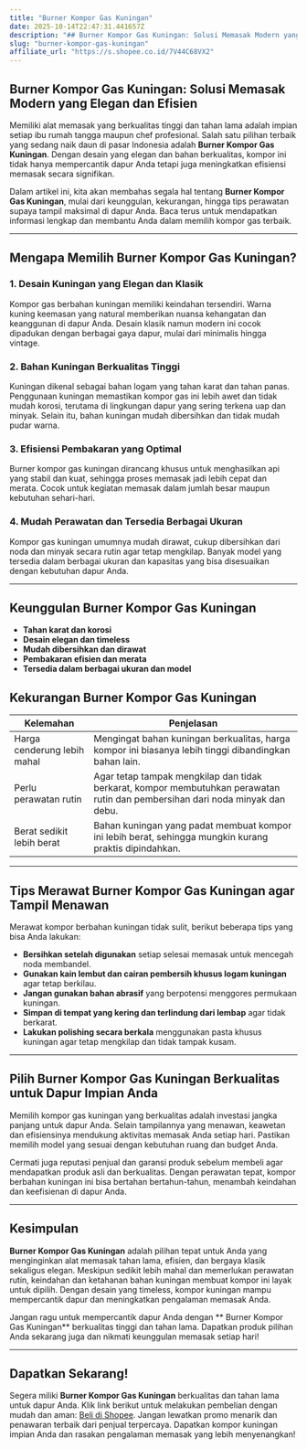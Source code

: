 ```yaml
---
title: "Burner Kompor Gas Kuningan"
date: 2025-10-14T22:47:31.441657Z
description: "## Burner Kompor Gas Kuningan: Solusi Memasak Modern yang Elegan dan Efisien..."
slug: "burner-kompor-gas-kuningan"
affiliate_url: "https://s.shopee.co.id/7V44C68VX2"
---
```

## Burner Kompor Gas Kuningan: Solusi Memasak Modern yang Elegan dan Efisien

Memiliki alat memasak yang berkualitas tinggi dan tahan lama adalah impian setiap ibu rumah tangga maupun chef profesional. Salah satu pilihan terbaik yang sedang naik daun di pasar Indonesia adalah **Burner Kompor Gas Kuningan**. Dengan desain yang elegan dan bahan berkualitas, kompor ini tidak hanya mempercantik dapur Anda tetapi juga meningkatkan efisiensi memasak secara signifikan.

Dalam artikel ini, kita akan membahas segala hal tentang **Burner Kompor Gas Kuningan**, mulai dari keunggulan, kekurangan, hingga tips perawatan supaya tampil maksimal di dapur Anda. Baca terus untuk mendapatkan informasi lengkap dan membantu Anda dalam memilih kompor gas terbaik.

---

## Mengapa Memilih Burner Kompor Gas Kuningan?

### 1. Desain Kuningan yang Elegan dan Klasik

Kompor gas berbahan kuningan memiliki keindahan tersendiri. Warna kuning keemasan yang natural memberikan nuansa kehangatan dan keanggunan di dapur Anda. Desain klasik namun modern ini cocok dipadukan dengan berbagai gaya dapur, mulai dari minimalis hingga vintage.

### 2. Bahan Kuningan Berkualitas Tinggi

Kuningan dikenal sebagai bahan logam yang tahan karat dan tahan panas. Penggunaan kuningan memastikan kompor gas ini lebih awet dan tidak mudah korosi, terutama di lingkungan dapur yang sering terkena uap dan minyak. Selain itu, bahan kuningan mudah dibersihkan dan tidak mudah pudar warna.

### 3. Efisiensi Pembakaran yang Optimal

Burner kompor gas kuningan dirancang khusus untuk menghasilkan api yang stabil dan kuat, sehingga proses memasak jadi lebih cepat dan merata. Cocok untuk kegiatan memasak dalam jumlah besar maupun kebutuhan sehari-hari.

### 4. Mudah Perawatan dan Tersedia Berbagai Ukuran

Kompor gas kuningan umumnya mudah dirawat, cukup dibersihkan dari noda dan minyak secara rutin agar tetap mengkilap. Banyak model yang tersedia dalam berbagai ukuran dan kapasitas yang bisa disesuaikan dengan kebutuhan dapur Anda.

---

## Keunggulan Burner Kompor Gas Kuningan

- **Tahan karat dan korosi**  
- **Desain elegan dan timeless**  
- **Mudah dibersihkan dan dirawat**  
- **Pembakaran efisien dan merata**  
- **Tersedia dalam berbagai ukuran dan model**  

## Kekurangan Burner Kompor Gas Kuningan

| **Kelemahan** | **Penjelasan** |
|----------------|----------------|
| Harga cenderung lebih mahal | Mengingat bahan kuningan berkualitas, harga kompor ini biasanya lebih tinggi dibandingkan bahan lain. |
| Perlu perawatan rutin | Agar tetap tampak mengkilap dan tidak berkarat, kompor membutuhkan perawatan rutin dan pembersihan dari noda minyak dan debu. |
| Berat sedikit lebih berat | Bahan kuningan yang padat membuat kompor ini lebih berat, sehingga mungkin kurang praktis dipindahkan. |

---

## Tips Merawat Burner Kompor Gas Kuningan agar Tampil Menawan

Merawat kompor berbahan kuningan tidak sulit, berikut beberapa tips yang bisa Anda lakukan:

- **Bersihkan setelah digunakan** setiap selesai memasak untuk mencegah noda membandel.  
- **Gunakan kain lembut dan cairan pembersih khusus logam kuningan** agar tetap berkilau.  
- **Jangan gunakan bahan abrasif** yang berpotensi menggores permukaan kuningan.  
- **Simpan di tempat yang kering dan terlindung dari lembap** agar tidak berkarat.  
- **Lakukan polishing secara berkala** menggunakan pasta khusus kuningan agar tetap mengkilap dan tidak tampak kusam.

---

## Pilih Burner Kompor Gas Kuningan Berkualitas untuk Dapur Impian Anda

Memilih kompor gas kuningan yang berkualitas adalah investasi jangka panjang untuk dapur Anda. Selain tampilannya yang menawan, keawetan dan efisiensinya mendukung aktivitas memasak Anda setiap hari. Pastikan memilih model yang sesuai dengan kebutuhan ruang dan budget Anda.

Cermati juga reputasi penjual dan garansi produk sebelum membeli agar mendapatkan produk asli dan berkualitas. Dengan perawatan tepat, kompor berbahan kuningan ini bisa bertahan bertahun-tahun, menambah keindahan dan keefisienan di dapur Anda.

---

## Kesimpulan

**Burner Kompor Gas Kuningan** adalah pilihan tepat untuk Anda yang menginginkan alat memasak tahan lama, efisien, dan bergaya klasik sekaligus elegan. Meskipun sedikit lebih mahal dan memerlukan perawatan rutin, keindahan dan ketahanan bahan kuningan membuat kompor ini layak untuk dipilih. Dengan desain yang timeless, kompor kuningan mampu mempercantik dapur dan meningkatkan pengalaman memasak Anda.

Jangan ragu untuk mempercantik dapur Anda dengan ** Burner Kompor Gas Kuningan** berkualitas tinggi dan tahan lama. Dapatkan produk pilihan Anda sekarang juga dan nikmati keunggulan memasak setiap hari!

---

## Dapatkan Sekarang!  

Segera miliki **Burner Kompor Gas Kuningan** berkualitas dan tahan lama untuk dapur Anda. Klik link berikut untuk melakukan pembelian dengan mudah dan aman: [Beli di Shopee](https://s.shopee.co.id/7V44C68VX2). Jangan lewatkan promo menarik dan penawaran terbaik dari penjual terpercaya. Dapatkan kompor kuningan impian Anda dan rasakan pengalaman memasak yang lebih menyenangkan!